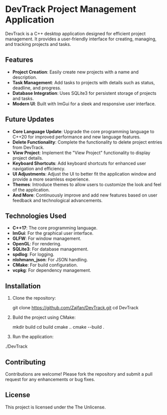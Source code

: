 # DevTrack Project Management Application

DevTrack is a C++ desktop application designed for efficient project management. It provides a user-friendly interface for creating, managing, and tracking projects and tasks.

## Features

- **Project Creation**: Easily create new projects with a name and description.
- **Task Management**: Add tasks to projects with details such as status, deadline, and progress.
- **Database Integration**: Uses SQLite3 for persistent storage of projects and tasks.
- **Modern UI**: Built with ImGui for a sleek and responsive user interface.

## Future Updates

- **Core Language Update**: Upgrade the core programming language to C++20 for improved performance and new language features.
- **Delete Functionality**: Complete the functionality to delete project entries from DevTrack.
- **View Project**: Implement the "View Project" functionality to display project details.
- **Keyboard Shortcuts**: Add keyboard shortcuts for enhanced user navigation and efficiency.
- **UI Adjustments**: Adjust the UI to better fit the application window and provide a more seamless experience.
- **Themes**: Introduce themes to allow users to customize the look and feel of the application.
- **And More**: Continuously improve and add new features based on user feedback and technological advancements.

## Technologies Used

- **C++17**: The core programming language.
- **ImGui**: For the graphical user interface.
- **GLFW**: For window management.
- **OpenGL**: For rendering.
- **SQLite3**: For database management.
- **spdlog**: For logging.
- **nlohmann_json**: For JSON handling.
- **CMake**: For build configuration.
- **vcpkg**: For dependency management.

## Installation

1. Clone the repository:

   git clone https://github.com/Zajfan/DevTrack.git
   cd DevTrack

2. Build the project using CMake:

    mkdir build
    cd build
    cmake ..
    cmake --build .

3. Run the application:

./DevTrack

## Contributing
Contributions are welcome! Please fork the repository and submit a pull request for any enhancements or bug fixes.

## License
This project is licensed under the The Unlicense.